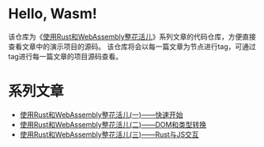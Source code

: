 # Hello, Wasm!

该仓库为《[使用Rust和WebAssembly整花活儿](https://github.com/Kuari/Blog/issues/72)》系列文章的代码仓库，方便直接查看文章中的演示项目的源码。
该仓库将会以每一篇文章为节点进行tag，可通过tag进行每一篇文章的项目源码查看。

# 系列文章
* [使用Rust和WebAssembly整花活儿(一)——快速开始](https://github.com/Kuari/Blog/issues/72)
* [使用Rust和WebAssembly整花活儿(二)——DOM和类型转换](https://github.com/Kuari/Blog/issues/73)
* [使用Rust和WebAssembly整花活儿(三)——Rust与JS交互](https://github.com/Kuari/Blog/issues/74)
